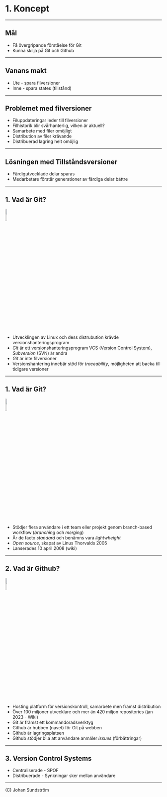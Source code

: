 # 1. Koncept

---

## Mål

* Få övergripande förståelse för Git
* Kunna skilja på Git och Github

---

## Vanans makt

* Ute - spara filversioner
* Inne - spara states (tillstånd)

---

## Problemet med filversioner

* Filuppdateringar leder till filversioner
* Filhistorik blir svårhanterlig, vilken är aktuell?
* Samarbete med filer omöjligt
* Distribution av filer krävande
* Distribuerad lagring helt omöjlig

---

## Lösningen med Tillståndsversioner

* Färdigutvecklade delar sparas
* Medarbetare förstår generationer av färdiga delar bättre

---

## 1. Vad är Git?

<img src="https://git-scm.com/images/logos/downloads/Git-Logo-2Color.png" width="10%" height="10%" />

* Utvecklingen av Linux och dess distrubution krävde versionshanteringsprogram
* _Git_ är ett versionshanteringsprogram VCS (Version Control System), _Subversion_ (SVN) är andra
* _Git_ är inte filversioner
* Versionshantering innebär stöd för _traceability_, möjligheten att backa till tidigare versioner

---

## 1. Vad är Git?

<img src="https://git-scm.com/images/logos/downloads/Git-Logo-2Color.png" width="10%" height="10%" />

* Stödjer flera användare i ett team eller projekt genom branch-based workflow (_branching_ och _merging_)
* Är de facto _standard_ och benämns vara _lightwheight_
* _Open source_, skapat av Linus Thorvalds 2005
* Lanserades 10 april 2008 (wiki)

---

## 2. Vad är Github?

<img src="https://e7.pngegg.com/pngimages/72/604/png-clipart-github-pages-version-control-source-code-github-mammal-cat-like-mammal-thumbnail.png" width="10%" height="10%" />

* Hosting platform för versionskontroll, samarbete men främst distribution
* Över 100 miljoner utvecklare och mer än 420 miljon repositories (jan 2023 - Wiki)
* Git är främst ett kommandoradsverktyg
* Github är hubben (navet) för Git på webben
* Github är lagringsplatsen
* Github stödjer bl.a att användare anmäler _issues_ (förbättringar)

---

## 3. Version Control Systems

* Centraliserade - SPOF
* Distribuerade - Synkningar sker mellan användare

--- 


(C) Johan Sundström

